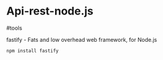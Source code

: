 # Api-rest-node.js

#tools

fastify - Fats and low overhead web framework, for Node.js

```
npm install fastify

```